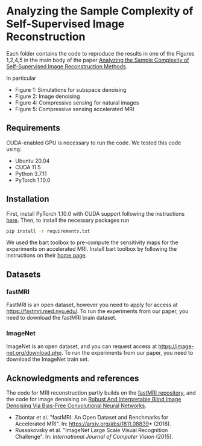 # Analyzing the Sample Complexity of Self-Supervised Image Reconstruction

Each folder contains the code to reproduce the results in one of the Figures 1,2,4,5 in the main body of the paper [Analyzing the Sample Complexity of Self-Supervised Image Reconstruction Methods](https://arxiv.org/abs/2305.19079).

In particular
- Figure 1: Simulations for subspace denoising
- Figure 2: Image denoising
- Figure 4: Compressive sensing for natural images
- Figure 5: Compressive sensing accelerated MRI

## Requirements
CUDA-enabled GPU is necessary to run the code. We tested this code using:
- Ubuntu 20.04
- CUDA 11.5
- Python 3.7.11
- PyTorch 1.10.0

## Installation
First, install PyTorch 1.10.0 with CUDA support following the instructions [here](https://pytorch.org/get-started/previous-versions/).
Then, to install the necessary packages run
```bash
pip install -r requirements.txt
```
We used the bart toolbox to pre-compute the sensitivity maps for the experiments on accelerated MRI. Install bart toolbox by following the instructions on their [home page](https://mrirecon.github.io/bart/).

## Datasets
### fastMRI
FastMRI is an open dataset, however you need to apply for access at https://fastmri.med.nyu.edu/. To run the experiments from our paper, you need to download the fastMRI brain dataset.

### ImageNet
ImageNet is an open dataset, and you can request access at https://image-net.org/download.php. To run the experiments from our paper, you need to download the ImageNet train set.

## Acknowledgments and references
The code for MRI reconstruction partly builds on the [fastMRI repository]( https://github.com/facebookresearch/fastMRI), and the code for image denoising on [Robust And Interpretable Blind Image Denoising Via Bias-Free Convolutional Neural Networks](https://github.com/LabForComputationalVision/bias_free_denoising).

- Zbontar et al. "fastMRI: An Open Dataset and Benchmarks for Accelerated MRI". In: https://arxiv.org/abs/1811.08839* (2018).
- Russakovsky et al. "ImageNet Large Scale Visual Recognition Challenge". In: *International Journal of Computer Vision* (2015).

